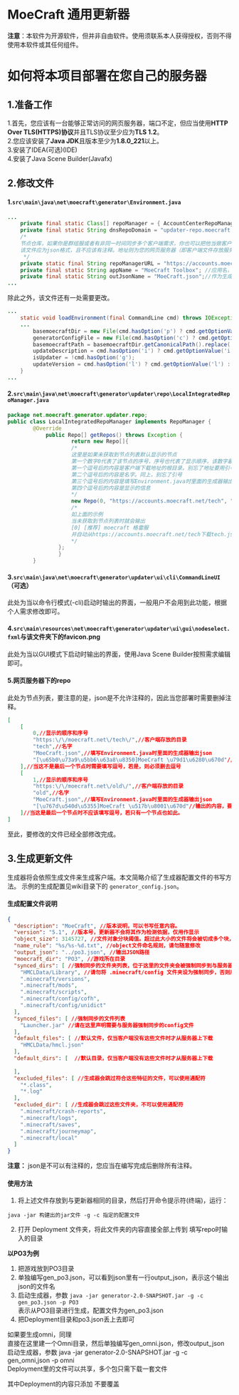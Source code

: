 # MoeCraft 通用更新器

**注意**：本软件为开源软件，但并非自由软件。使用须联系本人获得授权，否则不得使用本软件或其任何组件。

# 如何将本项目部署在您自己的服务器

## 1.准备工作

1.首先，您应该有一台能够正常访问的网页服务器，端口不定，但应当使用**HTTP Over TLS(HTTPS)协议**并且TLS协议至少应为**TLS 1.2**。<br />
2.您应该安装了**Java JDK**且版本至少为**1.8.0_221**以上。<br />
3.安装了IDEA(可选)(IDE)<br />
4.安装了Java Scene Builder(Javafx)<br />

## 2.修改文件
#### 1.```src\main\java\net\moecraft\generator\Environment.java```
```java
...
    private final static Class[] repoManager = { AccountCenterRepoManager.class, LocalIntegratedRepoManager.class };
    private final static String dnsRepoDomain = "updater-repo.moecraft.net";//不确定有何用处，故不作更改
    /*
    节点仓库，如果你是群组服或者有非同一时间同步多个客户端需求，你也可以把他当做客户端列表。
    该文件应为json格式，且不应该有注释。地址则为您的网页服务器（即客户端文件存放服务器）
     */
    private static final String repoManagerURL = "https://accounts.moecraft.net/repo";//节点仓库，如果你是群组服或者有非同一时间同步多个客户端需求，你也可以把他当做客户端列表。
    private final static String appName = "MoeCraft Toolbox"; //应用名，你应该根据个人需求修改
    private final static String outJsonName = "MoeCraft.json";//作为生成器使用时输出的json文件，可改可不改
...
```
除此之外，该文件还有一处需要更改。
```java
...
    static void loadEnvironment(final CommandLine cmd) throws IOException {
    ...
        basemoecraftDir = new File(cmd.hasOption('p') ? cmd.getOptionValue('p') : "./moecraft");//客户端输出文件夹，你应该按自己的需求修改它
        generatorConfigFile = new File(cmd.hasOption('c') ? cmd.getOptionValue('c') : "./generator_config.json");
        basemoecraftPath = basemoecraftDir.getCanonicalPath().replace('\\', '/');
        updateDescription = cmd.hasOption('i') ? cmd.getOptionValue('i') : "";
        isUpdater = !cmd.hasOption('g');
        updateVersion = cmd.hasOption('l') ? cmd.getOptionValue('l') : "1.0";
    }
...
```

#### 2.```src\main\java\net\moecraft\generator\updater\repo\LocalIntegratedRepoManager.java```

```java
package net.moecraft.generator.updater.repo;
public class LocalIntegratedRepoManager implements RepoManager {
	    @Override
	        public Repo[] getRepos() throws Exception {
			        return new Repo[]{
					/*
					这里是如果未获取到节点列表默认显示的节点
			        第一个数字0代表了该节点的序号，序号也代表了显示顺序，该数字最小为0,最大未测试，但推荐不超过10
					第一个逗号后的内容是客户端下载地址的根目录。别忘了地址要用引号引住
					第二个逗号后的内容是名字。同上，别忘了引号
					第三个逗号后的内容是填写Environment.java时里面的生成器输出json
					第四个逗号后的内容是显示的信息
					*/
					new Repo(0, "https://accounts.moecraft.net/tech", "tech", "tech.json", "[推荐] MoeCraft 格雷服")
					/*
					如上面的示例
					当未获取到节点列表时就会输出
					[0] [推荐] moecraft 格雷服
					并自动从https://accounts.moecraft.net/tech下载tech.json与其他客户端文件
					*/
				};
				}
		}
```
#### 3.```src\main\java\net\moecraft\generator\updater\ui\cli\CommandLineUI```**（可选）**

此处为当以命令行模式(-cli)启动时输出的界面，一般用户不会用到此功能，根据个人需求修改即可。

#### 4.```src\main\resources\net\moecraft\generator\updater\ui\gui\nodeselect.fxml```与该文件夹下的favicon.png

此处为当以GUI模式下启动时输出的界面，使用Java Scene Builder按照需求编辑即可。

#### 5.网页服务器下的repo

此处为节点列表，要注意的是，json是不允许注释的，因此当您部署时需要删掉注释。

```json
[
	[
		0,//显示的顺序和序号
		"https:\/\/moecraft.net\/tech\/",//客户端存放的目录
		"tech",//名字
		"MoeCraft.json",//填写Environment.java时里面的生成器输出json
		"[\u65b0\u73a9\u5bb6\u63a8\u8350]MoeCraft \u79d1\u6280\u670d"//输出的内容，要注意的是中文必须转换成Unicode编码
	],//当这不是最后一个节点时需要填写逗号，若是，则必须删去逗号
	[
		1,//显示的顺序和序号
		"https:\/\/moecraft.net\/old\/",//客户端存放的目录
		"old",//名字
		"MoeCraft.json",//填写Environment.java时里面的生成器输出json
		"[\u767d\u540d\u5355]MoeCraft \u517b\u8001\u670d"//输出的内容，要注意的是中文必须转换成Unicode编码
	]//当这是最后一个节点时不应该填写逗号，若只有一个节点也如此。
]
```
至此，要修改的文件已经全部修改完成。

## 3.生成更新文件

生成器将会依照生成文件来生成客户端。本文简略介绍了生成器配置文件的书写方法。
示例的生成配置见wiki目录下的 `generator_config.json`。

#### 生成配置文件说明
```json
{
  "description": "MoeCraft", //版本说明，可以书写任意内容。
  "version": "5.1", //版本号，更新器不会将其作为检测依据，仅用作显示
  "object_size": 3145727, //文件对象分块阈值。超过此大小的文件将会被切成多个块，单位：字节
  "name_rule": "%s/%s-%d.txt", //object文件命名规则，请勿随意修改
  "output_json": "../po3.json", //输出JSON路径
  "moecraft_dir": "PO3", //游戏所在目录
  "synced_dirs": [ //强制同步的文件夹列表，位于这里的文件夹会被强制同步到与服务器相同的状态
    "HMCLData/Library", //请勿将 .minecraft/config 文件夹设为强制同步，否则用户运行更新器会丢失所有minecraft mod 设置。您应该单独设置需要同步哪些config文件
    ".minecraft/versions",
    ".minecraft/mods",
    ".minecraft/scripts",
    ".minecraft/config/cofh",
    ".minecraft/config/unidict"
  ],
  "synced_files": [ //强制同步的文件列表
    "Launcher.jar" //请在这里声明需要与服务器强制同步的config文件
  ],
  "default_files": [ //默认文件，仅当客户端没有这些文件时才从服务器上下载
    "HMCLData/hmcl.json"
  ],
  "default_dirs": [  //默认目录，仅当客户端没有这些文件时才从服务器上下载
    
  ],
  "excluded_files": [ //生成器会跳过符合这些特征的文件，可以使用通配符
    "*.class",
    "*.log"
  ],
  "excluded_dir": [ //生成器会跳过这些文件夹，不可以使用通配符
    ".minecraft/crash-reports",
    ".minecraft/logs",
    ".minecraft/saves",
    ".minecraft/journeymap",
    ".minecraft/local"
  ]
}
```

**注意：** json是不可以有注释的，您应当在编写完成后删除所有注释。

#### 使用方法
1. 将上述文件存放到与更新器相同的目录，然后打开命令提示符(终端)，运行：
```batch
java -jar 构建出的jar文件 -g -c 指定的配置文件
```

2. 打开 Deployment 文件夹，将此文件夹的内容直接全部上传到 填写repo时输入的目录

**以PO3为例**

1. 把游戏放到PO3目录    
2. 单独编写gen_po3.json，可以看到json里有一行output_json，表示这个输出json的文件名    
3. 启动生成器，参数 `java -jar generator-2.0-SNAPSHOT.jar -g -c gen_po3.json -p PO3`      
      表示从PO3目录进行生成，配置文件为gen_po3.json
4. 把Deployment目录和po3.json丢上去即可    

如果要生成omni，同理    
直接在这里建一个Omni目录，然后单独编写gen_omni.json，修改output_json    
启动生成器，参数 java -jar generator-2.0-SNAPSHOT.jar -g -c gen_omni,json -p omni   
Deployment里的文件可以共享，多个包只需下载一套文件     

其中Deployment的内容只添加 不要覆盖